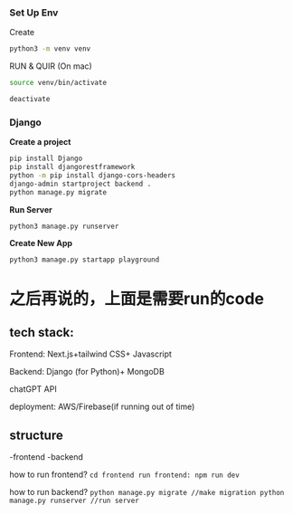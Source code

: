 ### Set Up Env

Create

```sh
python3 -m venv venv  
```

RUN & QUIR (On mac)

``` sh
source venv/bin/activate
```

``` sh
deactivate
```

### Django

**Create a project**

``` sh
pip install Django
pip install djangorestframework
python -m pip install django-cors-headers
django-admin startproject backend .
python manage.py migrate
```

**Run Server**

``` sh
python3 manage.py runserver
```

**Create New App**

```she
python3 manage.py startapp playground
```



# 之后再说的，上面是需要run的code

## tech stack:

Frontend: Next.js+tailwind CSS+ Javascript

Backend: Django (for Python)+ MongoDB

chatGPT API

deployment: AWS/Firebase(if running out of time) 


## structure
-frontend
-backend

how to run frontend? 
``cd frontend
run frontend: npm run dev``


how to run backend?
``python manage.py migrate //make migration
python manage.py runserver //run server``

